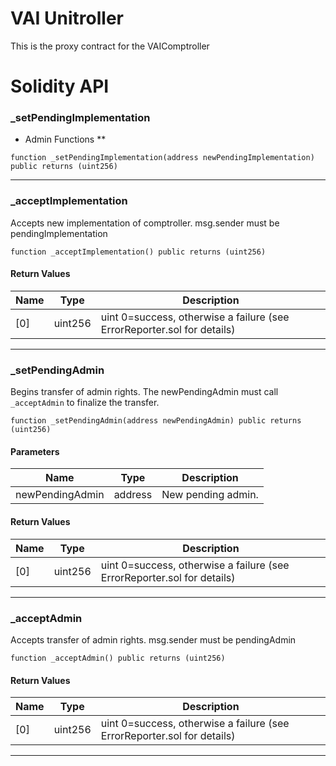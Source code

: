 # VAI Unitroller

This is the proxy contract for the VAIComptroller

# Solidity API

### \_setPendingImplementation

* Admin Functions \*\*

```solidity
function _setPendingImplementation(address newPendingImplementation) public returns (uint256)
```

---

### \_acceptImplementation

Accepts new implementation of comptroller. msg.sender must be pendingImplementation

```solidity
function _acceptImplementation() public returns (uint256)
```

#### Return Values

| Name | Type | Description |
| ---- | ---- | ----------- |
| \[0] | uint256 | uint 0=success, otherwise a failure (see ErrorReporter.sol for details) |

---

### \_setPendingAdmin

Begins transfer of admin rights. The newPendingAdmin must call `_acceptAdmin` to finalize the transfer.

```solidity
function _setPendingAdmin(address newPendingAdmin) public returns (uint256)
```

#### Parameters

| Name | Type | Description |
| ---- | ---- | ----------- |
| newPendingAdmin | address | New pending admin. |

#### Return Values

| Name | Type | Description |
| ---- | ---- | ----------- |
| \[0] | uint256 | uint 0=success, otherwise a failure (see ErrorReporter.sol for details) |

---

### \_acceptAdmin

Accepts transfer of admin rights. msg.sender must be pendingAdmin

```solidity
function _acceptAdmin() public returns (uint256)
```

#### Return Values

| Name | Type | Description |
| ---- | ---- | ----------- |
| \[0] | uint256 | uint 0=success, otherwise a failure (see ErrorReporter.sol for details) |

---
